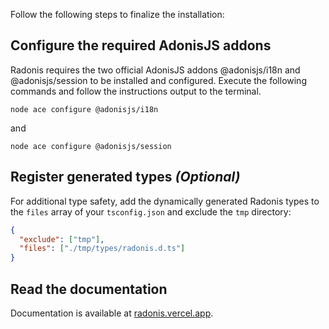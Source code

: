 Follow the following steps to finalize the installation:

## Configure the required AdonisJS addons

Radonis requires the two official AdonisJS addons @adonisjs/i18n and @adonisjs/session to be installed and configured. Execute the following commands and follow the instructions output to the terminal.

```shell
node ace configure @adonisjs/i18n
```

and

```shell
node ace configure @adonisjs/session
```

## Register generated types _(Optional)_

For additional type safety, add the dynamically generated Radonis types to the `files` array of your `tsconfig.json` and exclude the `tmp` directory:

```json
{
  "exclude": ["tmp"],
  "files": ["./tmp/types/radonis.d.ts"]
}
```

## Read the documentation

Documentation is available at [radonis.vercel.app](https://radonis.vercel.app/).
